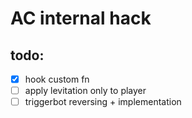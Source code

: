 # AC internal hack

## todo:

- [x] hook custom fn
- [ ] apply levitation only to player
- [ ] triggerbot reversing + implementation
